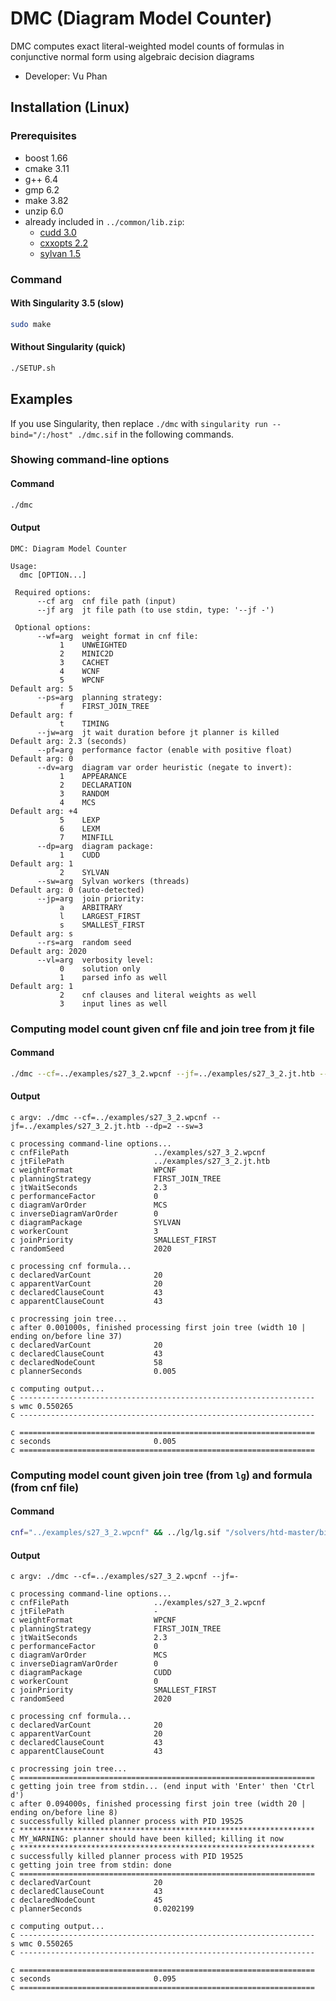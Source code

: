 # DMC (Diagram Model Counter)
DMC computes exact literal-weighted model counts of formulas in conjunctive normal form using algebraic decision diagrams
- Developer: Vu Phan

<!-- ####################################################################### -->

## Installation (Linux)

### Prerequisites
- boost 1.66
- cmake 3.11
- g++ 6.4
- gmp 6.2
- make 3.82
- unzip 6.0
- already included in `../common/lib.zip`:
  - [cudd 3.0](https://github.com/ivmai/cudd)
  - [cxxopts 2.2](https://github.com/jarro2783/cxxopts)
  - [sylvan 1.5](https://trolando.github.io/sylvan)

### Command
#### With Singularity 3.5 (slow)
```bash
sudo make
```
#### Without Singularity (quick)
```bash
./SETUP.sh
```

<!-- ####################################################################### -->

## Examples
If you use Singularity, then replace `./dmc` with `singularity run --bind="/:/host" ./dmc.sif` in the following commands.

### Showing command-line options
#### Command
```bash
./dmc
```
#### Output
```
DMC: Diagram Model Counter

Usage:
  dmc [OPTION...]

 Required options:
      --cf arg  cnf file path (input)
      --jf arg  jt file path (to use stdin, type: '--jf -')

 Optional options:
      --wf=arg  weight format in cnf file:
           1    UNWEIGHTED                                        
           2    MINIC2D                                           
           3    CACHET                                            
           4    WCNF                                              
           5    WPCNF                                             Default arg: 5
      --ps=arg  planning strategy:
           f    FIRST_JOIN_TREE                                   Default arg: f
           t    TIMING                                            
      --jw=arg  jt wait duration before jt planner is killed      Default arg: 2.3 (seconds)
      --pf=arg  performance factor (enable with positive float)   Default arg: 0
      --dv=arg  diagram var order heuristic (negate to invert):
           1    APPEARANCE                                        
           2    DECLARATION                                       
           3    RANDOM                                            
           4    MCS                                               Default arg: +4
           5    LEXP                                              
           6    LEXM                                              
           7    MINFILL                                           
      --dp=arg  diagram package:
           1    CUDD                                              Default arg: 1
           2    SYLVAN                                            
      --sw=arg  Sylvan workers (threads)                          Default arg: 0 (auto-detected)
      --jp=arg  join priority:
           a    ARBITRARY                                         
           l    LARGEST_FIRST                                     
           s    SMALLEST_FIRST                                    Default arg: s
      --rs=arg  random seed                                       Default arg: 2020
      --vl=arg  verbosity level:
           0    solution only                                     
           1    parsed info as well                               Default arg: 1
           2    cnf clauses and literal weights as well           
           3    input lines as well                               
```

### Computing model count given cnf file and join tree from jt file
#### Command
```bash
./dmc --cf=../examples/s27_3_2.wpcnf --jf=../examples/s27_3_2.jt.htb --dp=2 --sw=3
```
#### Output
```
c argv: ./dmc --cf=../examples/s27_3_2.wpcnf --jf=../examples/s27_3_2.jt.htb --dp=2 --sw=3

c processing command-line options...
c cnfFilePath                   ../examples/s27_3_2.wpcnf
c jtFilePath                    ../examples/s27_3_2.jt.htb
c weightFormat                  WPCNF
c planningStrategy              FIRST_JOIN_TREE
c jtWaitSeconds                 2.3
c performanceFactor             0
c diagramVarOrder               MCS
c inverseDiagramVarOrder        0
c diagramPackage                SYLVAN
c workerCount                   3
c joinPriority                  SMALLEST_FIRST
c randomSeed                    2020

c processing cnf formula...
c declaredVarCount              20
c apparentVarCount              20
c declaredClauseCount           43
c apparentClauseCount           43

c procressing join tree...
c after 0.001000s, finished processing first join tree (width 10 | ending on/before line 37)
c declaredVarCount              20
c declaredClauseCount           43
c declaredNodeCount             58
c plannerSeconds                0.005

c computing output...
c ------------------------------------------------------------------
s wmc 0.550265
c ------------------------------------------------------------------

c ==================================================================
c seconds                       0.005
c ==================================================================
```

### Computing model count given join tree (from `lg`) and formula (from cnf file)
#### Command
```bash
cnf="../examples/s27_3_2.wpcnf" && ../lg/lg.sif "/solvers/htd-master/bin/htd_main -s 1234567 --opt width --iterations 0 --strategy challenge --print-progress --preprocessing full" < $cnf | ./dmc --cf=$cnf --jf=-
```
#### Output
```
c argv: ./dmc --cf=../examples/s27_3_2.wpcnf --jf=-

c processing command-line options...
c cnfFilePath                   ../examples/s27_3_2.wpcnf
c jtFilePath                    -
c weightFormat                  WPCNF
c planningStrategy              FIRST_JOIN_TREE
c jtWaitSeconds                 2.3
c performanceFactor             0
c diagramVarOrder               MCS
c inverseDiagramVarOrder        0
c diagramPackage                CUDD
c workerCount                   0
c joinPriority                  SMALLEST_FIRST
c randomSeed                    2020

c processing cnf formula...
c declaredVarCount              20
c apparentVarCount              20
c declaredClauseCount           43
c apparentClauseCount           43

c procressing join tree...
c ==================================================================
c getting join tree from stdin... (end input with 'Enter' then 'Ctrl d')
c after 0.094000s, finished processing first join tree (width 20 | ending on/before line 8)
c successfully killed planner process with PID 19525
c ******************************************************************
c MY_WARNING: planner should have been killed; killing it now
c ******************************************************************
c successfully killed planner process with PID 19525
c getting join tree from stdin: done
c ==================================================================
c declaredVarCount              20
c declaredClauseCount           43
c declaredNodeCount             45
c plannerSeconds                0.0202199

c computing output...
c ------------------------------------------------------------------
s wmc 0.550265
c ------------------------------------------------------------------

c ==================================================================
c seconds                       0.095
c ==================================================================
```

